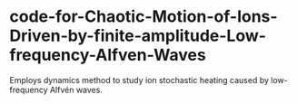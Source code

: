 # code-for-Chaotic-Motion-of-Ions-Driven-by-finite-amplitude-Low-frequency-Alfven-Waves
Employs dynamics method to study ion stochastic heating caused by low-frequency Alfvén waves.
